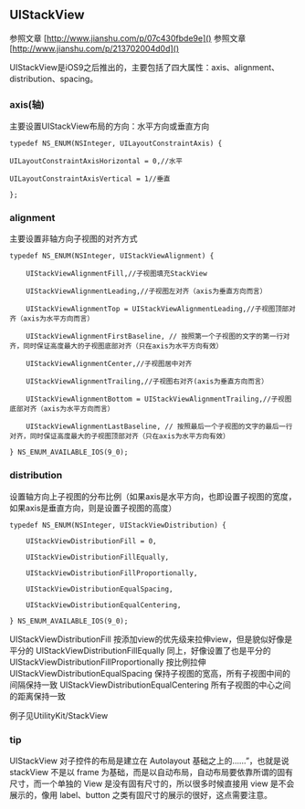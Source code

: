 ## UIStackView

参照文章 [http://www.jianshu.com/p/07c430fbde9e]()
参照文章 [http://www.jianshu.com/p/213702004d0d]()

UIStackView是iOS9之后推出的，主要包括了四大属性：axis、alignment、distribution、spacing。

### axis(轴)

主要设置UIStackView布局的方向：水平方向或垂直方向

```
typedef NS_ENUM(NSInteger, UILayoutConstraintAxis) {

UILayoutConstraintAxisHorizontal = 0,//水平

UILayoutConstraintAxisVertical = 1//垂直

};

```


### alignment

主要设置非轴方向子视图的对齐方式

```
typedef NS_ENUM(NSInteger, UIStackViewAlignment) {

	UIStackViewAlignmentFill,//子视图填充StackView

	UIStackViewAlignmentLeading,//子视图左对齐（axis为垂直方向而言）

	UIStackViewAlignmentTop = UIStackViewAlignmentLeading,//子视图顶部对齐（axis为水平方向而言）

	UIStackViewAlignmentFirstBaseline, // 按照第一个子视图的文字的第一行对齐，同时保证高度最大的子视图底部对齐（只在axis为水平方向有效）

	UIStackViewAlignmentCenter,//子视图居中对齐

	UIStackViewAlignmentTrailing,//子视图右对齐(axis为垂直方向而言）

	UIStackViewAlignmentBottom = UIStackViewAlignmentTrailing,//子视图底部对齐（axis为水平方向而言）

	UIStackViewAlignmentLastBaseline, // 按照最后一个子视图的文字的最后一行对齐，同时保证高度最大的子视图顶部对齐（只在axis为水平方向有效）

} NS_ENUM_AVAILABLE_IOS(9_0);

```

### distribution

设置轴方向上子视图的分布比例（如果axis是水平方向，也即设置子视图的宽度，如果axis是垂直方向，则是设置子视图的高度）

```
typedef NS_ENUM(NSInteger, UIStackViewDistribution) {

	UIStackViewDistributionFill = 0,

	UIStackViewDistributionFillEqually,

	UIStackViewDistributionFillProportionally,

	UIStackViewDistributionEqualSpacing,

	UIStackViewDistributionEqualCentering,

} NS_ENUM_AVAILABLE_IOS(9_0);

```

UIStackViewDistributionFill 按添加view的优先级来拉伸view，但是貌似好像是平分的
UIStackViewDistributionFillEqually 同上，好像设置了也是平分的
UIStackViewDistributionFillProportionally 按比例拉伸
UIStackViewDistributionEqualSpacing 保持子视图的宽高，所有子视图中间的间隔保持一致
UIStackViewDistributionEqualCentering 所有子视图的中心之间的距离保持一致

例子见UtilityKit/StackView

### tip

UIStackView 对子控件的布局是建立在 Autolayout 基础之上的……”，也就是说 stackView 不是以 frame 为基础，而是以自动布局，自动布局要依靠所谓的固有尺寸，而一个单独的 View 是没有固有尺寸的，所以很多时候直接用 view 是不会展示的，像用 label、button 之类有固尺寸的展示的很好，这点需要注意。

